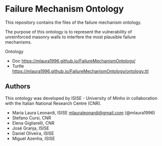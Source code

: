 # Failure Mechanism Ontology

<p> This repository contains the files of the failure mechanism ontology. </p>
<p> The purpose of this ontology is to represent the vulnerability of unreinforced masonry walls to interfere the most plausible failure mechanisms. </p>

Ontology

* Doc      https://mlaura1996.github.io/FailureMechanismOntology/
* Turtle   https://mlaura1996.github.io/FailureMechanismOntology/ontology.ttl


## Authors

This ontology was developed by ISISE - University of Minho in collaboration with the Italian National Research Centre (CNR).

- Maria Laura Leonardi, ISISE <mlauraleonardi@gmail.com> (@mlaura1996)
- Stefano Cursi, CNR
- Elena Gigliarelli, CNR
- José Granja, ISISE
- Daniel Oliveira, ISISE
- Miguel Azenha, ISISE
